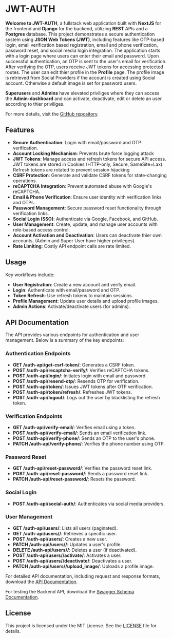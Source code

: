 # JWT-AUTH

**Welcome to JWT-AUTH**, a fullstack web application built with **NextJS** for the frontend and **Django** for the backend, utilizing **REST** APIs and a **Postgres** database. This project demonstrates a secure authentication system using **JSON Web Tokens (JWT)**, including features like OTP-based login, email verification based registration, email and phone verification, password reset, and social media login integration. The application starts with a login page where users can enter their email and password. Upon successful authentication, an OTP is sent to the user's email for verification. After verifying the OTP, users receive JWT tokens for accessing protected routes. The user can edit thier profile in the **Profile** page. The profile image is retrieved from Social Providers if the account is created using Social account. Otherwise a default image is set for password users.

**Superusers** and **Admins** have elevated priviliges where they can access the **Admin-dashboard** and can activate, deactivate, edit or delete an user according to thier priviliges.

For more details, visit the [GitHub repository](https://github.com/codextraa/JWT_AUTH_django_rest).

## Features

- **Secure Authentication**: Login with email/password and OTP verification.
- **Account Locking Mechanism**: Prevents brute force logging attack
- **JWT Tokens**: Manage access and refresh tokens for secure API access. JWT tokens are stored in Cookies (HTTP-only, Secure, SameSite=Lax). Refresh tokens are rotated to prevent session hijacking
- **CSRF Protection**: Generate and validate CSRF tokens for state-changing operations.
- **reCAPTCHA Integration**: Prevent automated abuse with Google's reCAPTCHA.
- **Email & Phone Verification**: Ensure user identity with verification links and OTPs.
- **Password Management**: Secure password reset functionality through verification links.
- **Social Login (SSO)**: Authenticate via Google, Facebook, and GitHub.
- **User Management**: Create, update, and manage user accounts with role-based access control.
- **Account Activation and Deactivation**: Users can deactivate thier own accounts, (Admin and Super User have higher privileges).
- **Rate Limiting**: Costly API endpoint calls are rate limited.

## Usage

Key workflows include:

- **User Registration**: Create a new account and verify email.
- **Login**: Authenticate with email/password and OTP.
- **Token Refresh**: Use refresh tokens to maintain sessions.
- **Profile Management**: Update user details and upload profile images.
- **Admin Actions**: Activate/deactivate users (for admins).

## API Documentation

The API provides various endpoints for authentication and user management. Below is a summary of the key endpoints:

### Authentication Endpoints

- **GET /auth-api/get-csrf-token/**: Generates a CSRF token.
- **POST /auth-api/recaptcha-verify/**: Verifies reCAPTCHA tokens.
- **POST /auth-api/login/**: Initiates login with email and password.
- **POST /auth-api/resend-otp/**: Resends OTP for verification.
- **POST /auth-api/token/**: Issues JWT tokens after OTP verification.
- **POST /auth-api/token/refresh/**: Refreshes JWT tokens.
- **POST /auth-api/logout/**: Logs out the user by blacklisting the refresh token.

### Verification Endpoints

- **GET /auth-api/verify-email/**: Verifies email using a token.
- **POST /auth-api/verify-email/**: Sends an email verification link.
- **POST /auth-api/verify-phone/**: Sends an OTP to the user's phone.
- **PATCH /auth-api/verify-phone/**: Verifies the phone number using OTP.

### Password Reset

- **GET /auth-api/reset-password/**: Verifies the password reset link.
- **POST /auth-api/reset-password/**: Sends a password reset link.
- **PATCH /auth-api/reset-password/**: Resets the password.

### Social Login

- **POST /auth-api/social-auth/**: Authenticates via social media providers.

### User Management

- **GET /auth-api/users/**: Lists all users (paginated).
- **GET /auth-api/users/<id>/**: Retrieves a specific user.
- **POST /auth-api/users/**: Creates a new user.
- **PATCH /auth-api/users/<id>/**: Updates a user's profile.
- **DELETE /auth-api/users/<id>/**: Deletes a user (if deactivated).
- **POST /auth-api/users/<id>/activate/**: Activates a user.
- **POST /auth-api/users/<id>/deactivate/**: Deactivates a user.
- **PATCH /auth-api/users/<id>/upload_image/**: Uploads a profile image.

For detailed API documentation, including request and response formats, download the [API Documentation](https://github.com/codextraa/JWT_AUTH_django_rest/blob/main/Api-docxs.pdf).

For testing the Backend API, download the [Swagger Schema Documentation](https://github.com/codextraa/JWT_AUTH_django_rest/blob/main/jwt-auth-api-schema.yaml).

## License

This project is licensed under the MIT License. See the [LICENSE](https://github.com/codextraa/JWT_AUTH_django_rest/blob/main/LICENSE) file for details.
